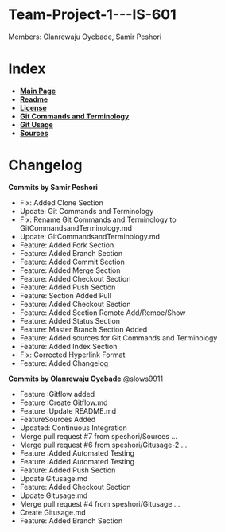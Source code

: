 # Team-Project-1---IS-601
Members: Olanrewaju Oyebade, Samir Peshori

# Index
* [**Main Page**](https://github.com/speshori/Team-Project-1---IS-601)
* [**Readme**](https://github.com/speshori/Team-Project-1---IS-601/blob/master/README.md)
* [**License**](https://github.com/speshori/Team-Project-1---IS-601/blob/master/LICENSE)
* [**Git Commands and Terminology**](https://github.com/speshori/Team-Project-1---IS-601/blob/master/GitCommandsandTerminology.md)
* [**Git Usage**](https://github.com/speshori/Team-Project-1---IS-601/blob/master/Gitusage.md)
* [**Sources**](https://github.com/speshori/Team-Project-1---IS-601/blob/master/Sources.md)

# Changelog
**Commits by Samir Peshori**
* Fix: Added Clone Section
* Update: Git Commands and Terminology
* Fix: Rename Git Commands and Terminology to GitCommandsandTerminology.md
* Update: GitCommandsandTerminology.md
* Feature: Added Fork Section
* Feature: Added Branch Section
* Feature: Added Commit Section
* Feature: Added Merge Section
* Feature: Added Checkout Section
* Feature: Added Push Section
* Feature: Section Added Pull
* Feature: Added Checkout Section
* Feature: Added Section Remote Add/Remoe/Show
* Feature: Added Status Section
* Feature: Master Branch Section Added
* Feature: Added sources for Git Commands and Terminology
* Feature: Added Index Section
* Fix: Corrected Hyperlink Format
* Feature: Added Changelog

**Commits by Olanrewaju Oyebade**
@slows9911

* Feature :Gitflow added
* Feature :Create Gitflow.md  
* Feature :Update README.md
* FeatureSources Added
* Updated: Continuous Integration 
* Merge pull request #7 from speshori/Sources  … 
* Merge pull request #6 from speshori/Gitusage-2  … 
* Feature :Added Automated Testing 
* Feature :Added Automated Testing
* Feature: Added Push Section
* Update Gitusage.md
* Feature: Added Checkout Section
* Update Gitusage.md
* Merge pull request #4 from speshori/Gitusage  …
* Create Gitusage.md
* Feature: Added Branch Section
